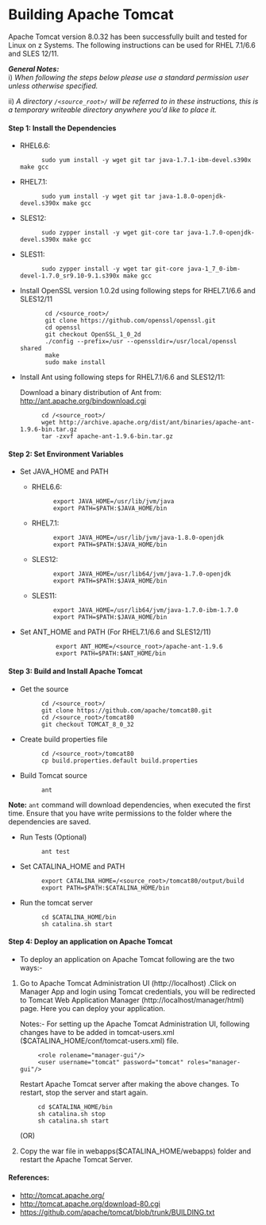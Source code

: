 <!---PACKAGE:Apache Tomcat--->
<!---DISTRO:SLES 12:8.0.32--->
<!---DISTRO:SLES 11:8.0.32--->
<!---DISTRO:RHEL 7.1:8.0.32--->
<!---DISTRO:RHEL 6.6:8.0.32--->

# Building Apache Tomcat

Apache Tomcat version 8.0.32 has been successfully built and tested for Linux on z Systems. The following instructions can be used for RHEL 7.1/6.6 and SLES 12/11.

_**General Notes:**_  
i) _When following the steps below please use a standard permission user unless otherwise specified._

ii) _A directory `/<source_root>/` will be referred to in these instructions, this is a temporary writeable directory anywhere you'd like to place it._

#### Step 1: Install the Dependencies

* RHEL6.6:

			sudo yum install -y wget git tar java-1.7.1-ibm-devel.s390x make gcc
						
* RHEL7.1:

			sudo yum install -y wget git tar java-1.8.0-openjdk-devel.s390x make gcc
			
* SLES12:

			sudo zypper install -y wget git-core tar java-1.7.0-openjdk-devel.s390x make gcc

* SLES11:

			sudo zypper install -y wget tar git-core java-1_7_0-ibm-devel-1.7.0_sr9.10-9.1.s390x make gcc

* Install OpenSSL version 1.0.2d using following steps for RHEL7.1/6.6 and SLES12/11

			 cd /<source_root>/
             git clone https://github.com/openssl/openssl.git
             cd openssl
             git checkout OpenSSL_1_0_2d
             ./config --prefix=/usr --openssldir=/usr/local/openssl shared
             make
             sudo make install

* Install Ant using following steps for RHEL7.1/6.6 and SLES12/11:

    Download a binary distribution of Ant from:
		http://ant.apache.org/bindownload.cgi
			
			cd /<source_root>/
			wget http://archive.apache.org/dist/ant/binaries/apache-ant-1.9.6-bin.tar.gz 
			tar -zxvf apache-ant-1.9.6-bin.tar.gz

#### Step 2: Set Environment Variables
* Set JAVA_HOME and PATH

	* RHEL6.6:

				export JAVA_HOME=/usr/lib/jvm/java
				export PATH=$PATH:$JAVA_HOME/bin

	* RHEL7.1:

				export JAVA_HOME=/usr/lib/jvm/java-1.8.0-openjdk
				export PATH=$PATH:$JAVA_HOME/bin

	* SLES12:

				export JAVA_HOME=/usr/lib64/jvm/java-1.7.0-openjdk
				export PATH=$PATH:$JAVA_HOME/bin
	* SLES11:

				export JAVA_HOME=/usr/lib64/jvm/java-1.7.0-ibm-1.7.0
				export PATH=$PATH:$JAVA_HOME/bin
			
* Set ANT_HOME and PATH (For RHEL7.1/6.6 and SLES12/11)

				export ANT_HOME=/<source_root>/apache-ant-1.9.6
				export PATH=$PATH:$ANT_HOME/bin
        
#### Step 3: Build and Install Apache Tomcat
* Get the source
    
			cd /<source_root>/
			git clone https://github.com/apache/tomcat80.git
			cd /<source_root>/tomcat80
			git checkout TOMCAT_8_0_32
		
* Create build properties file

			cd /<source_root>/tomcat80
			cp build.properties.default build.properties
		
* Build Tomcat source

			ant

**Note:** `ant` command will download dependencies, when executed the first time. Ensure that you have write permissions to the folder where the dependencies are saved.

* Run Tests (Optional)

			ant test

* Set CATALINA_HOME and PATH

			export CATALINA_HOME=/<source_root>/tomcat80/output/build
			export PATH=$PATH:$CATALINA_HOME/bin
			
* Run the tomcat server

			cd $CATALINA_HOME/bin
			sh catalina.sh start

#### Step 4: Deploy an application on Apache Tomcat
* To deploy an application on Apache Tomcat following are the two ways:-

1. Go to Apache Tomcat Administration UI (http://localhost) .Click on Manager App and login using Tomcat credentials, you will be redirected to Tomcat Web Application Manager (http://localhost/manager/html)  page. Here you can deploy your application.

	Notes:-
	For setting up the Apache Tomcat Administration UI, following changes have to be added in tomcat-users.xml ($CATALINA_HOME/conf/tomcat-users.xml) file.
	
			<role rolename="manager-gui"/> 
			<user username="tomcat" password="tomcat" roles="manager-gui"/>
	
	Restart Apache Tomcat server after making the above changes.
	To restart, stop the server and start again.
			
			cd $CATALINA_HOME/bin
			sh catalina.sh stop
			sh catalina.sh start
	
	(OR)
			
2. Copy the war file in webapps($CATALINA_HOME/webapps) folder and restart the Apache Tomcat Server.			
			
	
#### References:
* http://tomcat.apache.org/
* http://tomcat.apache.org/download-80.cgi
* https://github.com/apache/tomcat/blob/trunk/BUILDING.txt
 
